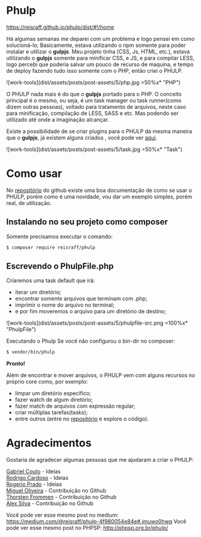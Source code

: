 # Phulp

<a href="https://reisraff.github.io/phulp/dist/#!/home" target="_blank">https://reisraff.github.io/phulp/dist/#!/home</a>

Há algumas semanas me deparei com um problema e logo pensei em como solucioná-lo; Basicamente, estava utilizando o npm somente para poder instalar e utilizar o **gulpjs**. Meu projeto tinha (CSS, Js, HTML, etc.), estava utilizando o **gulpjs** somente para minificar CSS, e JS, e para compilar LESS, logo percebi que poderia salvar um pouco de recurso de maquina, e tempo de deploy fazendo tudo isso somente com o PHP, então criei o PHULP.

![work-tools](dist/assets/posts/post-assets/5/php.jpg =50%x* "PHP")

O PHULP nada mais é do que o **gulpjs** portado para o PHP. O conceito principal é o mesmo, ou seja, é um task manager ou task runner(como dizem outras pessoas), voltado para tratamento de arquivos, neste caso para minificação, compilação de LESS, SASS e etc. Mas podendo ser utilizado até onde a imaginação alcançar.

Existe a possibilidade de se criar plugins para o PHULP da mesma maneira que o **gulpjs**, já existem alguns criados , você pode ver <a href="https://reisraff.github.io/phulp/dist/#!/plugins" target="_blank">aqui</a>.

![work-tools](dist/assets/posts/post-assets/5/task.jpg =50%x* "Task")

# Como usar

No <a href="https://github.com/reisraff/phulp" target="_blank">repositório</a> do github existe uma boa documentação de como se usar o PHULP, porém como é uma novidade, vou dar um exemplo simples, porém real, de utilização.

## Instalando no seu projeto como composer
Somente precisamos executar o comando:

```bash
$ composer require reisraff/phulp
```

## Escrevendo o PhulpFile.php

Criaremos uma task default que irá:
- iterar um diretório;
- encontrar somente arquivos que terminam com .php;
- imprimir o nome do arquivo no terminal;
- e por fim moveremos o arquivo para um diretório de destino;

![work-tools](dist/assets/posts/post-assets/5/phulpfile-src.png =100%x* "PhulpFile")

Executando o Phulp Se você não configurou o bin-dir no composer:

```bash
$ vendor/bin/phulp
```

**Pronto!**

Além de encontrar e mover arquivos, o PHULP vem com alguns recursos no próprio core como, por exemplo:
- limpar um diretório específico;
- fazer watch de algum diretório;
- fazer match de arquivos com expressão regular;
- criar múltiplas tarefas(tasks);
- entre outros (entre no <a href="https://github.com/reisraff/phulp" target="_blank">repositório</a> e explore o código).

# Agradecimentos

Gostaria de agradecer algumas pessoas que me ajudaram a criar o PHULP:

<a href="https://twitter.com/gabrielrcouto/" target="_blank">Gabriel Couto</a> - Ideias<br />
<a href="https://twitter.com/pokemaobr" target="_blank">Rodrigo Cardoso</a> - Ideias<br />
<a href="https://twitter.com/rogeriopradoj" target="_blank">Rogerio Prado</a> - Ideias<br />
<a href="https://github.com/oliveiramiguel" target="_blank">Miguel Oliveira</a> - Contribuição no Github<br />
<a href="https://github.com/tfrommen" target="_blank">Thorsten Frommen</a> - Contribuição no Github<br />
<a href="https://github.com/alexmsilva" target="_blank">Alex Silva</a> - Contribuição no Github<br />


Você pode ver esse mesmo post no medium: <a href="https://medium.com/@reisraff/phulp-4f980054e84e#.jmuwo0hwq" target="_blank">https://medium.com/@reisraff/phulp-4f980054e84e#.jmuwo0hwq</a>
Você pode ver esse mesmo post no PHPSP: <a href="http://phpsp.org.br/phulp/" target="_blank">http://phpsp.org.br/phulp/</a>
